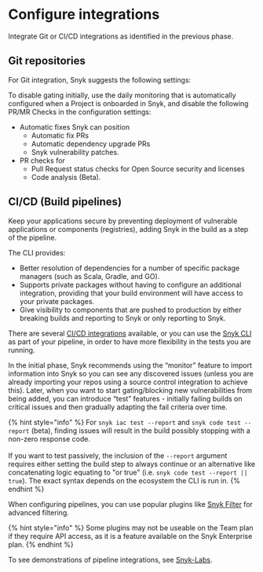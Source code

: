 # Configure integrations

Integrate Git or CI/CD integrations as identified in the previous phase.

## Git repositories

For Git integration, Snyk suggests the following settings:

To disable gating initially, use the daily monitoring that is automatically configured when a Project is onboarded in Snyk, and disable the following PR/MR Checks in the configuration settings:

* Automatic fixes Snyk can position
  * Automatic fix PRs
  * Automatic dependency upgrade PRs
  * Snyk vulnerability patches.
* PR checks for
  * Pull Request status checks for Open Source security and licenses
  * Code analysis (Beta).

## CI/CD (Build pipelines)

Keep your applications secure by preventing deployment of vulnerable applications or components (registries), adding Snyk in the build as a step of the pipeline.

The CLI provides:

* Better resolution of dependencies for a number of specific package managers (such as Scala, Gradle, and GO).
* Supports private packages without having to configure an additional integration, providing that your build environment will have access to your private packages.
* Give visibility to components that are pushed to production by either breaking builds and reporting to Snyk or only reporting to Snyk.

There are several [CI/CD integrations](../../../scm-ide-and-ci-cd-workflow-and-integrations/snyk-ci-cd-integrations/) available, or you can use the [Snyk CLI](../../../snyk-cli/) as part of your pipeline, in order to have more flexibility in the tests you are running.

In the initial phase, Snyk recommends using the “monitor” feature to import information into Snyk so you can see any discovered issues (unless you are already importing your repos using a source control integration to achieve this). Later, when you want to start gating/blocking new vulnerabilities from being added, you can introduce “test” features - initially failing builds on critical issues and then gradually adapting the fail criteria over time.

{% hint style="info" %}
For `snyk iac test --report` and `snyk code test --report` (beta), finding issues will result in the build possibly stopping with a non-zero response code. \
\
If you want to test passively,  the inclusion of the `--report` argument requires either setting the build step to always continue or an alternative like concatenating logic equating to "or true" (i.e. `snyk code test --report || true`). The exact syntax depends on the ecosystem the CLI is run in.&#x20;
{% endhint %}

When configuring pipelines, you can use popular plugins like [Snyk Filter](https://docs.snyk.io/snyk-api/other-tools/tool-snyk-filter) for advanced filtering.&#x20;

{% hint style="info" %}
Some plugins may not be useable on the Team plan if they require API access, as it is a feature available on the Snyk Enterprise plan.
{% endhint %}

To see demonstrations of pipeline integrations, see [Snyk-Labs](https://github.com/snyk-labs/snyk-cicd-integration-examples).
